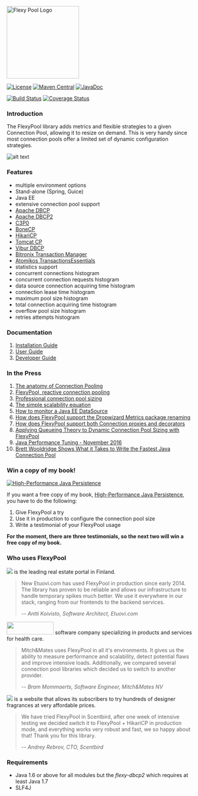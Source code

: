 <img src="https://raw.githubusercontent.com/wiki/vladmihalcea/flexy-pool/image/FlexyPoolLogo.jpg" alt="Flexy Pool Logo" height="196">

[![License](https://img.shields.io/github/license/vladmihalcea/flexy-pool.svg)](https://raw.githubusercontent.com/vladmihalcea/flexy-pool/master/LICENSE)
[![Maven Central](https://img.shields.io/maven-central/v/com.vladmihalcea.flexy-pool/flexy-pool-parent.svg)](https://maven-badges.herokuapp.com/maven-central/com.vladmihalcea.flexy-pool/flexy-pool-parent)
[![JavaDoc](http://javadoc.io/badge/com.vladmihalcea.flexy-pool/flexy-pool-core.svg)](http://javadoc.io/doc/com.vladmihalcea.flexy-pool/flexy-pool-core)

[![Build Status](https://travis-ci.org/vladmihalcea/flexy-pool.svg)](https://travis-ci.org/vladmihalcea/flexy-pool)
[![Coverage Status](https://coveralls.io/repos/vladmihalcea/flexy-pool/badge.svg?branch=master)](https://coveralls.io/r/vladmihalcea/flexy-pool?branch=master)

### Introduction

The FlexyPool library adds metrics and flexible strategies to a given Connection Pool, allowing it to resize on demand.
This is very handy since most connection pools offer a limited set of dynamic configuration strategies.

![alt text](https://raw.githubusercontent.com/wiki/vladmihalcea/flexy-pool/image/architecture/FlexyPoolArchitecture.png  "Flexy Pool Architecture")

### Features 

* multiple environment options
 * Stand-alone (Spring, Guice)
 * Java EE
* extensive connection pool support
 * [Apache DBCP](http://commons.apache.org/proper/commons-dbcp/)
 * [Apache DBCP2](http://commons.apache.org/proper/commons-dbcp/)
 * [C3P0](http://www.mchange.com/projects/c3p0/)
 * [BoneCP](http://jolbox.com/)
 * [HikariCP](http://brettwooldridge.github.io/HikariCP/)
 * [Tomcat CP](http://tomcat.apache.org/tomcat-7.0-doc/jdbc-pool.html)
 * [Vibur DBCP](http://www.vibur.org/)
 * [Bitronix Transaction Manager](https://github.com/bitronix/btm)
 * [Atomikos TransactionsEssentials](http://www.atomikos.com/Main/TransactionsEssentials)
* statistics support
 * concurrent connections histogram
 * concurrent connection requests histogram
 * data source connection acquiring time histogram
 * connection lease time histogram
 * maximum pool size histogram
 * total connection acquiring time histogram
 * overflow pool size histogram
 * retries attempts histogram

### Documentation 

1. [Installation Guide](https://github.com/vladmihalcea/flexy-pool/wiki/Installation-Guide)
2. [User Guide](https://github.com/vladmihalcea/flexy-pool/wiki/User-Guide)
3. [Developer Guide](https://github.com/vladmihalcea/flexy-pool/wiki/Developer-Guide)

### In the Press

1. [The anatomy of Connection Pooling](http://vladmihalcea.com/2014/04/17/the-anatomy-of-connection-pooling)
2. [FlexyPool, reactive connection pooling](http://vladmihalcea.com/2014/04/25/flexy-pool-reactive-connection-pooling)
3. [Professional connection pool sizing](http://vladmihalcea.com/2014/04/30/professional-connection-pool-sizing)
4. [The simple scalability equation](http://vladmihalcea.com/2014/05/20/the-simple-scalability-equation)
5. [How to monitor a Java EE DataSource](http://vladmihalcea.com/2015/06/18/how-to-monitor-a-java-ee-datasource/)
6. [How does FlexyPool support the Dropwizard Metrics package renaming](http://vladmihalcea.com/2015/07/02/how-does-flexypool-support-the-dropwizard-metrics-package-renaming/)
7. [How does FlexyPool support both Connection proxies and decorators](http://vladmihalcea.com/2015/08/25/how-does-flexypool-support-both-connection-proxies-and-decorators/)
8. [Applying Queueing Theory to Dynamic Connection Pool Sizing with FlexyPool](https://blog.jooq.org/2016/11/02/applying-queueing-theory-to-dynamic-connection-pool-sizing-with-flexypool/)
9. [Java Performance Tuning - November 2016](http://javaperformancetuning.com/news/news192.shtml)
10. [Brett Wooldridge Shows What it Takes to Write the Fastest Java Connection Pool](https://blog.jooq.org/2017/02/21/jooq-tuesdays-brett-wooldridge-shows-what-it-takes-to-write-the-fastest-java-connection-pool/)

### Win a copy of my book! 

<a href="https://leanpub.com/high-performance-java-persistence?utm_source=GitHub&utm_medium=banner&utm_campaign=flexypool">
<img src="https://vladmihalcea.files.wordpress.com/2015/11/hpjp_small.jpg" alt="High-Performance Java Persistence">
</a>

If you want a free copy of my book, [High-Performance Java Persistence](https://leanpub.com/high-performance-java-persistence?utm_source=GitHub&utm_medium=banner&utm_campaign=flexypool), you have to do the following:

1. Give FlexyPool a try
2. Use it in production to configure the connection pool size
3. Write a testimonial of your FlexyPool usage

**For the moment, there are three testimonials, so the next two will win a free copy of my book.**

### Who uses FlexyPool

<a href="http://www.etuovi.com/"><img src="http://avain.etuovi.com/media/layout/images/etuovi-logo.gif"/></a> is the leading real estate portal in Finland.

> New Etuovi.com has used FlexyPool in production since early 2014. 
> The library has proven to be reliable and allows our infrastructure to handle temporary spikes much better. 
> We use it everywhere in our stack, ranging from our frontends to the backend services.
>
> -- <cite>Antti Koivisto, Software Architect, Etuovi.com</cite>

<a href="http://www.mitchandmates.com/"><img src="http://www.mitchandmates.com/uploads/images/logo_mitchandmates.png" height="34" width="127"/></a> software company specializing in products and services for health care.

> Mitch&Mates uses FlexyPool in all it's environments. It gives us the ability to measure performance and scalability, detect potential flaws and improve intensive loads.
> Additionally, we compared several connection pool libraries which decided us to switch to another provider.
>
> -- <cite>Bram Mommaerts, Software Engineer, Mitch&Mates NV</cite>

<a href="https://www.scentbird.com/"><img src="http://cdn.scentbird.com/github-logo-no-shadow.svg"/></a> is a website that allows its subscribers to try hundreds of designer fragrances at very affordable prices.

> We have tried FlexyPool in Scentbird, after one week of intensive testing we decided switch it to FlexyPool + HikariCP in production mode, and everything works very robust and fast, we so happy about that! Thank you for this library.
>
> -- <cite>Andrey Rebrov, CTO, Scentbird</cite>

### Requirements

* Java 1.6 or above for all modules but the *flexy-dbcp2* which requires at least Java 1.7
* SLF4J
